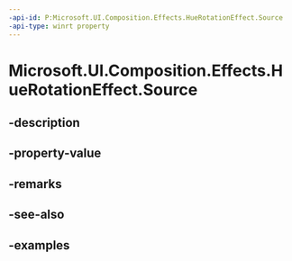 ```yaml
---
-api-id: P:Microsoft.UI.Composition.Effects.HueRotationEffect.Source
-api-type: winrt property
---
```


<!-- Property syntax.
public IGraphicsEffectSource Source { get;  set; }
-->

# Microsoft.UI.Composition.Effects.HueRotationEffect.Source

## -description

## -property-value

## -remarks

## -see-also

## -examples

